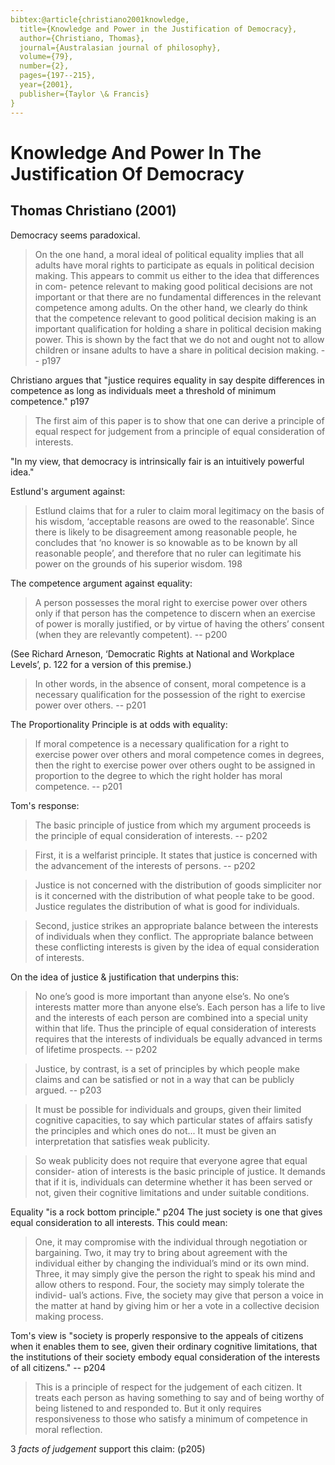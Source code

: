 ```yaml
---
bibtex:@article{christiano2001knowledge,
  title={Knowledge and Power in the Justification of Democracy},
  author={Christiano, Thomas},
  journal={Australasian journal of philosophy},
  volume={79},
  number={2},
  pages={197--215},
  year={2001},
  publisher={Taylor \& Francis}
}
---
```


# Knowledge And Power In The Justification Of Democracy
 
## Thomas Christiano (2001)

Democracy seems paradoxical.

> On the one hand, a moral ideal of political equality implies that all adults have moral rights to participate as equals in political decision making. This appears to commit us either to the idea that differences in com- petence relevant to making good political decisions are not important or that there are no fundamental differences in the relevant competence among adults. On the other hand, we clearly do think that the competence relevant to good political decision making is an important qualification for holding a share in political decision making power. This is shown by the fact that we do not and ought not to allow children or insane adults to have a share in political decision making. -- p197

Christiano argues that "justice requires equality in say despite differences in competence as long as individuals meet a threshold of minimum competence." p197

> The first aim of this paper is to show that one can derive a principle of equal respect for judgement from a principle of equal consideration of interests.

"In my view, that democracy is intrinsically fair is an intuitively powerful idea."

Estlund's argument against:

> Estlund claims that for a ruler to claim moral legitimacy on the basis of his wisdom, ‘acceptable reasons are owed to the reasonable’. Since there is likely to be disagreement among reasonable people, he concludes that ‘no knower is so knowable as to be known by all reasonable people’, and therefore that no ruler can legitimate his power on the grounds of his superior wisdom. 198

The competence argument against equality:

> A person possesses the moral right to exercise power over others only if that person has the competence to discern when an exercise of power is morally justified, or by virtue of having the others’ consent (when they are relevantly competent).  -- p200

(See Richard Arneson, ‘Democratic Rights at National and Workplace Levels’, p. 122 for a version of this premise.)

> In other words, in the absence of consent, moral competence is a necessary qualification for the possession of the right to exercise power over others. -- p201

The Proportionality Principle is at odds with equality:

> If moral competence is a necessary qualification for a right to exercise power over others and moral competence comes in degrees, then the right to exercise power over others ought to be assigned in proportion to the degree to which the right holder has moral competence. -- p201

Tom's response:

> The basic principle of justice from which my argument proceeds is the principle of equal consideration of interests. -- p202

> First, it is a welfarist principle. It states that justice is concerned with the advancement of the interests of persons. -- p202

> Justice is not concerned with the distribution of goods simpliciter nor is it concerned with the distribution of what people take to be good. Justice regulates the distribution of what is good for individuals. 

> Second, justice strikes an appropriate balance between the interests of individuals when they conflict. The appropriate balance between these conflicting interests is given by the idea of equal consideration of interests.

On the idea of justice & justification that underpins this:

> No one’s good is more important than anyone else’s. No one’s interests matter more than anyone else’s. Each person has a life to live and the interests of each person are combined into a special unity within that life. Thus the principle of equal consideration of interests requires that the interests of individuals be equally advanced in terms of lifetime prospects. -- p202

> Justice, by contrast, is a set of principles by which people make claims and can be satisfied or not in a way that can be publicly argued. -- p203

> It must be possible for individuals and groups, given their limited cognitive capacities, to say which particular states of affairs satisfy the principles and which ones do not... It must be given an interpretation that satisfies weak publicity.

> So weak publicity does not require that everyone agree that equal consider- ation of interests is the basic principle of justice. It demands that if it is, individuals can determine whether it has been served or not, given their cognitive limitations and under suitable conditions. 

Equality "is a rock bottom principle." p204 The just society is one that gives equal consideration to all interests.  This could mean:

> One, it may compromise with the individual through negotiation or bargaining. Two, it may try to bring about agreement with the individual either by changing the individual’s mind or its own mind. Three, it may simply give the person the right to speak his mind and allow others to respond. Four, the society may simply tolerate the individ- ual’s actions. Five, the society may give that person a voice in the matter at hand by giving him or her a vote in a collective decision making process.

Tom's view is "society is properly responsive to the appeals of citizens when it enables them to see, given their ordinary cognitive limitations, that the institutions of their society embody equal consideration of the interests of all citizens." -- p204

> This is a principle of respect for the judgement of each citizen. It treats each person as having something to say and of being worthy of being listened to and responded to. But it only requires responsiveness to those who satisfy a minimum of competence in moral reflection.

3 _facts of judgement_ support this claim: (p205)


